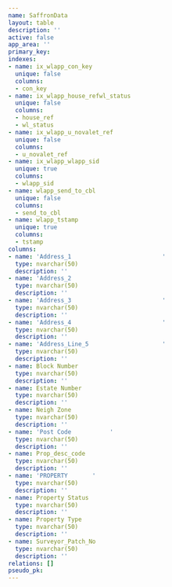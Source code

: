 ```yaml
---
name: SaffronData
layout: table
description: ''
active: false
app_area: ''
primary_key: 
indexes:
- name: ix_wlapp_con_key
  unique: false
  columns:
  - con_key
- name: ix_wlapp_house_refwl_status
  unique: false
  columns:
  - house_ref
  - wl_status
- name: ix_wlapp_u_novalet_ref
  unique: false
  columns:
  - u_novalet_ref
- name: ix_wlapp_wlapp_sid
  unique: true
  columns:
  - wlapp_sid
- name: wlapp_send_to_cbl
  unique: false
  columns:
  - send_to_cbl
- name: wlapp_tstamp
  unique: true
  columns:
  - tstamp
columns:
- name: 'Address_1                          '
  type: nvarchar(50)
  description: ''
- name: 'Address_2                                                                  '
  type: nvarchar(50)
  description: ''
- name: 'Address_3                          '
  type: nvarchar(50)
  description: ''
- name: 'Address_4                          '
  type: nvarchar(50)
  description: ''
- name: 'Address_Line_5                     '
  type: nvarchar(50)
  description: ''
- name: Block Number
  type: nvarchar(50)
  description: ''
- name: Estate Number
  type: nvarchar(50)
  description: ''
- name: Neigh Zone
  type: nvarchar(50)
  description: ''
- name: 'Post Code           '
  type: nvarchar(50)
  description: ''
- name: Prop_desc_code
  type: nvarchar(50)
  description: ''
- name: 'PROPERTY       '
  type: nvarchar(50)
  description: ''
- name: Property Status
  type: nvarchar(50)
  description: ''
- name: Property Type
  type: nvarchar(50)
  description: ''
- name: Surveyor_Patch_No
  type: nvarchar(50)
  description: ''
relations: []
pseudo_pk: 
---
```


